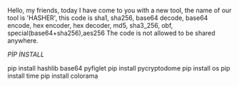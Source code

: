 Hello, my friends, today I have come to you with a new tool, the name of our tool is 'HASHER', this code is sha1, sha256, base64 decode, base64 encode, hex encoder, hex decoder, md5, sha3_256, obf, special(base64+sha256),aes256
The code is not allowed to be shared anywhere. 


*PİP İNSTALL*

pip install hashlib base64 pyfiglet
pip install pycryptodome
pip install os
pip install time
pip install colorama
